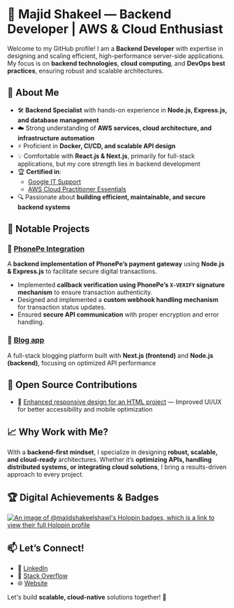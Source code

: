 # 🚀 Majid Shakeel — Backend Developer | AWS & Cloud Enthusiast  

Welcome to my GitHub profile! I am a **Backend Developer** with expertise in designing and scaling efficient, high-performance server-side applications. My focus is on **backend technologies**, **cloud computing**, and **DevOps best practices**, ensuring robust and scalable architectures.  

## 🔹 About Me  
- 🛠️ **Backend Specialist** with hands-on experience in **Node.js, Express.js, and database management**  
- ☁️ Strong understanding of **AWS services, cloud architecture, and infrastructure automation**  
- ⚡ Proficient in **Docker, CI/CD, and scalable API design**  
- 💡 Comfortable with **React.js & Next.js**, primarily for full-stack applications, but my core strength lies in backend development  
- 🏆 **Certified in**:  
  - [Google IT Support](https://www.coursera.org/account/accomplishments/specialization/certificate/3SQNV9GXA82K)  
  - [AWS Cloud Practitioner Essentials](https://www.coursera.org/account/accomplishments/certificate/N8CF5MT8WEPY)  
- 🔍 Passionate about **building efficient, maintainable, and secure backend systems**  

## 📂 Notable Projects  
### 📌 [PhonePe Integration](https://github.com/majidshakeelshawl/phonepe_integration)  
A **backend implementation of PhonePe’s payment gateway** using **Node.js & Express.js** to facilitate secure digital transactions.  
- Implemented **callback verification using PhonePe’s `X-VERIFY` signature mechanism** to ensure transaction authenticity.
- Designed and implemented a **custom webhook handling mechanism** for transaction status updates.
- Ensured **secure API communication** with proper encryption and error handling.
  
### 📌 [Blog app](https://github.com/majidshakeelshawl/blogapp)
A full-stack blogging platform built with **Next.js (frontend)** and **Node.js (backend)**, focusing on optimized API performance  

## 🤝 Open Source Contributions  
- 📌 [Enhanced responsive design for an HTML project](https://github.com/zero-to-mastery/HTML-project/pull/505) — Improved UI/UX for better accessibility and mobile optimization  

## 📈 Why Work with Me?  
With a **backend-first mindset**, I specialize in designing **robust, scalable, and cloud-ready** architectures. Whether it’s **optimizing APIs, handling distributed systems, or integrating cloud solutions**, I bring a results-driven approach to every project.

## 🏆 Digital Achievements & Badges 
[![An image of @majidshakeelshawl's Holopin badges, which is a link to view their full Holopin profile](https://holopin.me/majidshakeelshawl)](https://holopin.io/@majidshakeelshawl)  

## 📫 Let’s Connect!  
- 🔗 [LinkedIn](https://www.linkedin.com/in/majidshakeelshawl/)  
- 🎯 [Stack Overflow](https://stackoverflow.com/users/13512076/majidshakeelshawl)
- 🌐 [Website](https://majidshakeelshawl.vercel.app/)
  
Let's build **scalable, cloud-native** solutions together! 🚀  
